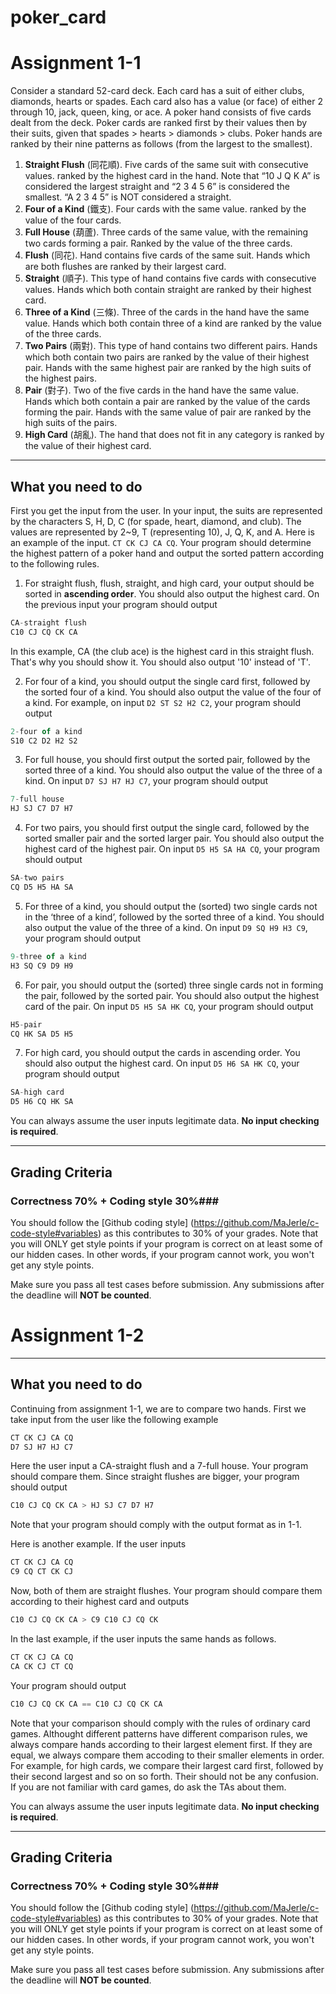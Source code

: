 # poker_card
# Assignment 1-1

Consider a standard 52-card deck. Each card has a suit of either clubs, diamonds, hearts or spades. Each card also has a value (or face) of either 2 through 10, jack, queen,
king, or ace. A poker hand consists of five cards dealt from the deck. Poker cards are ranked first by their values then by their suits, given that spades > hearts > diamonds > clubs. Poker hands are ranked by their nine patterns as follows (from the largest to the smallest).

1. **Straight Flush** (同花順). Five cards of the same suit with consecutive values. ranked by the highest card in the hand. Note that “10 J Q K A” is considered the largest
straight and “2 3 4 5 6” is considered the smallest. “A 2 3 4 5” is NOT considered a straight.
2. **Four of a Kind** (鐵支). Four cards with the same value. ranked by the value of the four cards.
3. **Full House** (葫蘆). Three cards of the same value, with the remaining two cards forming a pair. Ranked by the value of the three cards.
4. **Flush** (同花). Hand contains five cards of the same suit. Hands which are both flushes are ranked by their largest card.
5. **Straight** (順子). This type of hand contains five cards with consecutive values. Hands which both contain straight are ranked by their highest card.
6. **Three of a Kind** (三條). Three of the cards in the hand have the same value. Hands which both contain three of a kind are ranked by the value of the three cards.
7. **Two Pairs** (兩對). This type of hand contains two different pairs. Hands which both contain two pairs are ranked by the value of their highest pair. Hands with the same highest pair are ranked by the high suits of the highest pairs.
8. **Pair** (對子). Two of the five cards in the hand have the same value. Hands which both contain a pair are ranked by the value of the cards forming the pair. Hands with the same value of pair are ranked by the high suits of the pairs.
9. **High Card** (胡亂). The hand that does not fit in any category is ranked by the value of their
highest card. 



---
## What you need to do ##

First you get the input from the user. In your input, the suits are represented by the characters S, H, D, C (for spade, heart, diamond, and club). The values are represented by 2~9, T (representing 10), J, Q, K, and A. Here is an example of the input. `CT CK CJ CA CQ`.
Your program should determine the highest pattern of a poker hand and output the sorted pattern according to the following rules.

1. For straight flush, flush, straight, and high card, your output should be sorted in **ascending order**. You should also output the highest card. On the previous input your program should output
```js
CA-straight flush
C10 CJ CQ CK CA
```
In this example, CA (the club ace) is the highest card in this straight flush. That's why you should show it. You should also output '10' instead of 'T'.


2. For four of a kind, you should output the single card first, followed by the sorted four of a kind. You should also output the value of the four of a kind. For example, on input `D2 ST S2 H2 C2`, your program should output
```js
2-four of a kind
S10 C2 D2 H2 S2
```


3. For full house, you should first output the sorted pair, followed by the sorted three of a kind. You should also output the value of the three of a kind.
On input `D7 SJ H7 HJ C7`, your program should output
```js
7-full house
HJ SJ C7 D7 H7
```

4. For two pairs, you should first output the single card, followed by the sorted smaller pair and the sorted larger pair. You should also output the highest card of the highest pair. On input `D5 H5 SA HA CQ`, your program should output
```js
SA-two pairs
CQ D5 H5 HA SA
```

5. For three of a kind, you should output the (sorted) two single cards not in the ‘three of a kind’, followed by the sorted three of a kind. You should also output the value of the three of a kind.  On input `D9 SQ H9 H3 C9`, your program should output
```js
9-three of a kind
H3 SQ C9 D9 H9
```

6. For pair, you should output the (sorted) three single cards not in forming the pair, followed by the sorted pair. You should also output the highest card of the pair.
On input `D5 H5 SA HK CQ`, your program should output
```js
H5-pair
CQ HK SA D5 H5
```

7. For high card, you should output the cards in ascending order. You should also output the highest card.
On input `D5 H6 SA HK CQ`, your program should output
```js
SA-high card
D5 H6 CQ HK SA
```

You can always assume the user inputs legitimate data. **No input checking is required**.

---
## Grading Criteria ##
### Correctness 70% + Coding style 30%###
You should follow the [Github coding style] (https://github.com/MaJerle/c-code-style#variables) as this contributes to 30% of your grades. Note that you will ONLY get style points if your program is correct on at least some of our hidden cases. In other words, if your program cannot work, you won't get any style points.



Make sure you pass all test cases before submission. Any submissions after the deadline will **NOT be counted**. 


# Assignment 1-2


---
## What you need to do ##

Continuing from assignment 1-1, we are to compare two hands. First we take input from the user like the following example

```js
CT CK CJ CA CQ
D7 SJ H7 HJ C7
```
Here the user input a CA-straight flush and a 7-full house. Your program should compare them. Since straight flushes are bigger, your program should output
```js
C10 CJ CQ CK CA > HJ SJ C7 D7 H7
```
Note that your program should comply with the output format as in 1-1.

Here is another example. If the user inputs
```js
CT CK CJ CA CQ
C9 CQ CT CK CJ
```
Now, both of them are straight flushes. Your program should compare them according to their highest card and outputs
```js
C10 CJ CQ CK CA > C9 C10 CJ CQ CK
```
In the last example, if the user inputs the same hands as follows.
```js
CT CK CJ CA CQ
CA CK CJ CT CQ
```
Your program should output
```js
C10 CJ CQ CK CA == C10 CJ CQ CK CA
```
Note that your comparison should comply with the rules of ordinary card games. Althought different patterns have different comparison rules, we always compare hands according to their largest element first. If they are equal, we always compare them accoding to their smaller elements in order. For example, for high cards, we compare their largest card first, followed by their second largest and so on so forth. Their should not be any confusion. If you are not familiar with card games, do ask the TAs about them.

You can always assume the user inputs legitimate data. **No input checking is required**.

---
## Grading Criteria ##
### Correctness 70% + Coding style 30%###
You should follow the [Github coding style] (https://github.com/MaJerle/c-code-style#variables) as this contributes to 30% of your grades. Note that you will ONLY get style points if your program is correct on at least some of our hidden cases. In other words, if your program cannot work, you won't get any style points.



Make sure you pass all test cases before submission. Any submissions after the deadline will **NOT be counted**. 


